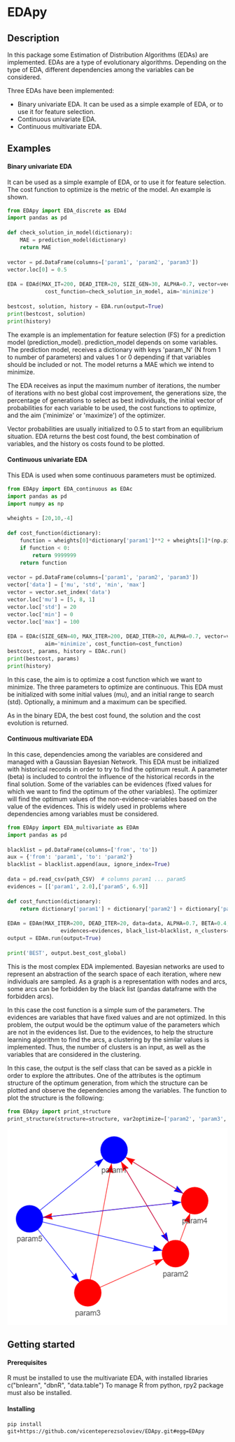 # EDApy

## Description

In this package some Estimation of Distribution Algorithms (EDAs) are implemented. EDAs are a type of evolutionary algorithms. Depending on the type of EDA, different dependencies among the variables can be considered.

Three EDAs have been implemented:
* Binary univariate EDA. It can be used as a simple example of EDA, or to use it for feature selection.
* Continuous univariate EDA. 
* Continuous multivariate EDA. 

## Examples

#### Binary univariate EDA
It can be used as a simple example of EDA, or to use it for feature selection. The cost function to optimize is the metric of the model. An example is shown.
```python
from EDApy import EDA_discrete as EDAd
import pandas as pd

def check_solution_in_model(dictionary):
    MAE = prediction_model(dictionary)
    return MAE

vector = pd.DataFrame(columns=['param1', 'param2', 'param3'])
vector.loc[0] = 0.5

EDA = EDAd(MAX_IT=200, DEAD_ITER=20, SIZE_GEN=30, ALPHA=0.7, vector=vector, 
            cost_function=check_solution_in_model, aim='minimize')

bestcost, solution, history = EDA.run(output=True)
print(bestcost, solution)
print(history)
```

The example is an implementation for feature selection (FS) for a prediction model (prediction_model). prediction_model depends on some variables. The prediction model, receives a dictionary with keys 'param_N' (N from 1 to number of parameters) and values 1 or 0 depending if that variables should be included or not. The model returns a MAE which we intend to minimize.

The EDA receives as input the maximum number of iterations, the number of iterations with no best global cost improvement, the generations size, the percentage of generations to select as best individuals, the initial vector of probabilities for each variable to be used, the cost functions to optimize, and the aim ('minimize' or 'maximize') of the optimizer.

Vector probabilities are usually initialized to 0.5 to start from an equilibrium situation. EDA returns the best cost found, the best combination of variables, and the history os costs found to be plotted.

#### Continuous univariate EDA

This EDA is used when some continuous parameters must be optimized. 
```python
from EDApy import EDA_continuous as EDAc
import pandas as pd
import numpy as np

wheights = [20,10,-4]

def cost_function(dictionary):
    function = wheights[0]*dictionary['param1']**2 + wheights[1]*(np.pi/dictionary['param2']) - 2 - wheights[2]*dictionary['param3']
    if function < 0:
        return 9999999
    return function

vector = pd.DataFrame(columns=['param1', 'param2', 'param3'])
vector['data'] = ['mu', 'std', 'min', 'max']
vector = vector.set_index('data')
vector.loc['mu'] = [5, 8, 1]
vector.loc['std'] = 20
vector.loc['min'] = 0
vector.loc['max'] = 100

EDA = EDAc(SIZE_GEN=40, MAX_ITER=200, DEAD_ITER=20, ALPHA=0.7, vector=vector, 
            aim='minimize', cost_function=cost_function)
bestcost, params, history = EDAc.run()
print(bestcost, params)
print(history)
```

In this case, the aim is to optimize a cost function which we want to minimize. The three parameters to optimize are continuous. This EDA must be initialized with some initial values (mu), and an initial range to search (std). Optionally, a minimum and a maximum can be specified.

As in the binary EDA, the best cost found, the solution and the cost evolution is returned.

#### Continuous multivariate EDA

In this case, dependencies among the variables are considered and managed with a Gaussian Bayesian Network. This EDA must be initialized with historical records in order to try to find the optimum result. A parameter (beta) is included to control the influence of the historical records in the final solution. Some of the variables can be evidences (fixed values for which we want to find the optimum of the other variables). 
The optimizer will find the optimum values of the non-evidence-variables based on the value of the evidences. This is widely used in problems where dependencies among variables must be considered.

```python
from EDApy import EDA_multivariate as EDAm
import pandas as pd

blacklist = pd.DataFrame(columns=['from', 'to'])
aux = {'from': 'param1', 'to': 'param2'}
blacklist = blacklist.append(aux, ignore_index=True)

data = pd.read_csv(path_CSV)  # columns param1 ... param5
evidences = [['param1', 2.0],['param5', 6.9]]

def cost_function(dictionary):
    return dictionary['param1'] + dictionary['param2'] + dictionary['param3'] + dictionary['param4'] + dictionary['param5']

EDAm = EDAm(MAX_ITER=200, DEAD_ITER=20, data=data, ALPHA=0.7, BETA=0.4, cost_function=cost_function,
                 evidences=evidences, black_list=blacklist, n_clusters=6, cluster_vars=['param1', 'param5'])
output = EDAm.run(output=True)

print('BEST', output.best_cost_global)
```
This is the most complex EDA implemented. Bayesian networks are used to represent an abstraction of the search space of each iteration, where new individuals are sampled. As a graph is a representation with nodes and arcs, some arcs can be forbidden by the black list (pandas dataframe with the forbidden arcs). 

In this case the cost function is a simple sum of the parameters. The evidences are variables that have fixed values and are not optimized. In this problem, the output would be the optimum value of the parameters which are not in the evidences list.
Due to the evidences, to help the structure learning algorithm to find the arcs, a clustering by the similar values is implemented. Thus, the number of clusters is an input, as well as the variables that are considered in the clustering.

In this case, the output is the self class that can be saved as a pickle in order to explore the attributes. One of the attributes is the optimum structure of the optimum generation, from which the structure can be plotted and observe the dependencies among the variables. The function to plot the structure is the following:
```python
from EDApy import print_structure
print_structure(structure=structure, var2optimize=['param2', 'param3', 'param4'], evidences=['param1', 'param5'])
```

![Structure praph plot](/structure.PNG "Structure of the optimum generation found by the EDA")

## Getting started

#### Prerequisites
R must be installed to use the multivariate EDA, with installed libraries c("bnlearn", "dbnR", "data.table")
To manage R from python, rpy2 package must also be installed.

#### Installing
```
pip install git+https://github.com/vicenteperezsoloviev/EDApy.git#egg=EDApy
```
